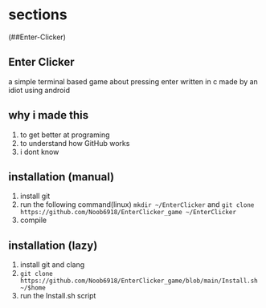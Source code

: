 # sections
(##Enter-Clicker)


## Enter Clicker
a simple terminal based game about pressing enter
written in c
made by an idiot using android

## why i made this
1. to get better at programing
2. to understand how GitHub works
3. i dont know

## installation (manual)
1. install git
2. run the following command(linux) `mkdir ~/EnterClicker` and `git clone https://github.com/Noob6918/EnterClicker_game ~/EnterClicker`
3. compile

## installation (lazy)
1. install git and clang
2. `git clone https://github.com/Noob6918/EnterClicker_game/blob/main/Install.sh ~/$home`
3. run the Install.sh script

